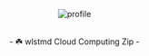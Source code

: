 <p align="center">
  <img src="https://github.com/user-attachments/assets/41a0094b-e96e-488e-b940-fecfaa0b86ee" alt="profile">
  <br><br>
  <p align="center"> - ☘️ wlstmd Cloud Computing Zip - </p>
</p>
